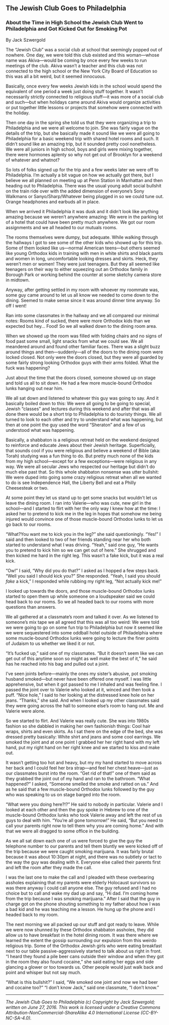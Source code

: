 ## The Jewish Club Goes to Philadelphia
### About the Time in High School the Jewish Club Went to Philadelphia and Got Kicked Out for Smoking Pot

By Jack Szwergold

The “Jewish Club” was a social club at school that seemingly popped out of nowhere. One day, we were told this club existed and this woman—whose name was Akiva—would be coming by once every few weeks to run meetings of the club. Akiva wasn’t a teacher and this club was not connected to the high school or the New York City Board of Education so this was all a bit weird, but it seemed innocuous.

Basically, once every few weeks Jewish kids in the school would spend the equivalent of one period a week just doing stuff together. It wasn’t necessarily strictly connected to religious stuff—it was more of a social club and such—but when holidays came around Akiva would organize activities or put together little lessons or projects that somehow were connected with the holiday.

Then one day in the spring she told us that they were organizing a trip to Philadelphia and we were all welcome to join. She was fairly vague on the details of the trip, but she basically made it sound like we were all going to Philadelphia for a basic weekend trip with shared hotel rooms and such. It didn’t sound like an amazing trip, but it sounded pretty cool nonetheless. We were all juniors in high school, boys and girls were mixing together, there were hormones aplenty so why not get out of Brooklyn for a weekend of whatever and whatnot?

So lots of folks signed up for the trip and a few weeks later we were off to Philadelphia. I’m actually a bit vague on how we actually got there, but I believe we all planned on meeting up at Penn Station in Manhattan and then heading out to Philadelphia. There was the usual young adult social bullshit on the train ride over with the added dimension of everyone’s Sony Walkmans or Sanyo/Sharp/Whatever being plugged in so we could tune out. Orange headphones and earbuds all in place.

When we arrived it Philadelphia it was dusk and it didn’t look like anything amazing because we weren’t anywhere amazing: We were in the parking lot of a hotel that could have been pretty much anywhere. We got our room assignments and we all headed to our mutuals rooms.

The rooms themselves were dumpy, but adequate. While walking through the hallways I got to see some of the other kids who showed up for this trip. Some of them looked like us—normal American teens—but others seemed like young Orthodox kids in training with men in white shirts and black pants and women in long, uncomfortable looking dresses and skirts. Heck, they weren’t men or women! They were just teenagers. But they all seemed like teenagers on their way to either squeezing out an Orthodox family in Borough Park or working behind the counter at some sketchy camera store in midtown.

Anyway, after getting settled in my room with whoever my roommate was, some guy came around to let us all know we needed to come down to the dining. Seemed to make sense since it was around dinner time anyway. So off I went!

Ran into some classmates in the hallway and we all compared our minimal notes: Rooms kind of sucked, there were more Orthodox kids than we expected but hey… Food! So we all walked down to the dining room area.

When we showed up the room was filled with folding chairs and no signs of food past some small, light snacks from what we could see. We all meandered around and found other familiar faces. There was a slight buzz around things and then—suddenly—all of the doors to the dining room were locked closed. Not only were the doors closed, but they were all guarded by some fairly strong looking Orthodox guys with their arms folded. What the fuck was happening?

Just about the time that the doors closed, someone showed up on stage and told us all to sit down. He had a few more muscle-bound Orthodox lunks hanging out near him.

We all sat down and listened to whatever this guy was going to say. And it basically boiled down to this: We were all going to be going to special, Jewish “classes” and lectures during this weekend and after that was all done there would be a short trip to Philadelphia to do touristy things. We all turned to look to each other and try to understand what was happening, but then at one point the guy used the word “Sheraton” and a few of us understood what was happening.

Basically, a shabbaton is a religious retreat held on the weekend designed to reinforce and educate Jews about their Jewish heritage. Superficially, that sounds cool if you were religious and believe a weekend of Bible (aka: Torah) studying was a fun thing to do. But pretty much none of the kids from my high school—except for a few exceptions—were religious in any way. We were all secular Jews who respected our heritage but didn’t do much else past that. So this whole shabbaton nonsense was utter bullshit: We were duped into going some crazy religious retreat when all we wanted to do is see Independence Hall, the Liberty Bell and eat a Philly Cheesesteak or two.

At some point they let us stand up to get some snacks but wouldn’t let us leave the dining room. I ran into Valerie—who was cute, new girl in the school—and I started to flirt with her the only way I knew how at the time: I asked her to pretend to kick me in the leg in hopes that somehow me being injured would convince one of those muscle-bound Orthodox lunks to let us go back to our rooms.

“What?You want me to kick you in the leg?” she said questioningly. “Yes!” I said and then looked to two of her friends standing near her who both started to understand what I was driving. “Yeah,” said one guy, “He wants you to pretend to kick him so we can get out of here.” She shrugged and then kicked me hard in the right leg. This wasn’t a fake kick, but it was a real kick.

“Ow!” I said, “Why did you do that?” I asked as I hopped a few steps back. “Well you said I should kick you?” She responded. “Yeah, I said you should *fake* a kick,” I responded while rubbing my right leg, “Not actually kick me!”

I looked up towards the doors, and those muscle-bound Orthodox lunks started to open them up while someone on a loudspeaker said we could head back to our rooms. So we all headed back to our rooms with more questions than answers.

We all gathered at a classmate’s room and talked it over. As we listened to someone’s mix tape we all agreed that this was all too weird: We were told we were going to go on some fun trip to Philadelphia but now it seemed like we were sequestered into some oddball hotel outside of Philadelphia where some muscle-bound Orthodox lunks were going to lecture the finer points of Judaism to us whether we liked it or not.

“It’s fucked up,” said one of my classmates. “But it doesn’t seem like we can get out of this anytime soon so might as well make the best of it,” he said has he reached into his bag and pulled out a joint.

I’ve seen joints before—mainly the ones my sister’s abusive, pot smoking husband smoked—but never have been offered one myself. I was little apprehensive, but when it got passed to me I inhaled and was feeling fine. I passed the joint over to Valerie who looked at it, winced and then took a puff. “Nice hole,” I said to her looking at the distressed knee hole on her jeans. “Thanks,” she said. And when I looked up my other classmates said they were going across the hall to someone else’s room to hang out. Me and Valerie were alone.

So we started to flirt. And Valerie was really cute. She was into 1980s fashion so she dabbled in making her own fashionish things: Cool hair wraps, shirts and even skirts. As I sat there on the edge of the bed, she was dressed pretty basically: White shirt and jeans and some cool earrings. We smoked the joint and at one point I grabbed her her right hand with my left hand, put my right hand on her right knee and we started to kiss and make out.

It wasn’t getting too hot and heavy, but my my hand started to move across her back and I could feel her bra strap—and feel her chest heave—just as our classmates burst into the room. “Get rid of that!” one of them said as they grabbed the joint out of my hand and ran to the bathroom. “What happened?” I asked, “Someone smelled the smoke and ratted on us.” And as he said that a few muscle-bound Orthodox lunks followed by the guy who was speaking to us on stage barged into the room.

“What were you doing here?!?” He said to nobody in particular. Valerie and I looked at each other and then the guy spoke in Hebrew to one of the muscle-bound Orthodox lunks who took Valerie away and left the rest of us guys to deal with him. “You’re all gone tomorrow!” He said, “But you need to call your parents right now to tell them why you are coming home.” And with that we were all dragged to some office in the building.

As we all sat down each one of us were forced to give the guy the telephone number to our parents and tell them bluntly we were kicked off of the trip because we were caught smoking marijuana. It was fairly brutal because it was about 10:30pm at night, and there was no subtlety or tact to the way the guy was dealing with it. Everyone else called their parents first and left the room after they made the call.

I was the last one to make the call and I pleaded with these overbearing assholes explaining that my parents were elderly Holocaust survivors so was there anyway I could call anyone else. The guy refused and I had no choice but to call and wake my dad up and say, “Hi dad. I’m coming home from the trip because I was smoking marijuana.” After I said that the guy in charge got on the phone shouting something to my father about how I was a bad kid and he was teaching me a lesson. He hung up the phone and I headed back to my room.

The next morning we all packed up our stuff and got ready to leave. While we were now shunned by these Orthodox shabbaton assholes, they did allow us to have breakfast in the hotel dining room. It was there where we learned the extent the gossip surrounding our expulsion from this weirdo religious trip. Some of the Orthodox Jewish girls who were eating breakfast next to our table passive-aggressively started to talk about us right in front. “I heard they found a pile beer cans outside their window and when they got in the room they also found cocaine,” she said eating her eggs and side glancing a glower or too towards us. Other people would just walk back and point and whisper but not say much.

“What is this bullshit?” I said, “We smoked one joint and now we had beer and cocaine too?” “I don’t know Jack,” said one classmate, “I don’t know.”

***

*The Jewish Club Goes to Philadelphia (c) Copyright by Jack Szwergold; written on June 27, 2016. This work is licensed under a Creative Commons Attribution-NonCommercial-ShareAlike 4.0 International License (CC-BY-NC-SA-4.0).*
